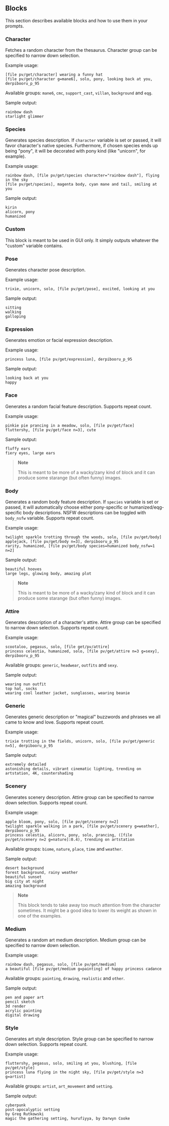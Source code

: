 ## Blocks
This section describes available blocks and how to use them in your prompts.

### Character
Fetches a random character from the thesaurus. Character group can be specified to narrow down selection.

Example usage:
```
[file pv/get/character] wearing a funny hat
[file pv/get/character g=mane6], solo, pony, looking back at you, derpibooru_p_95
```

Available groups: `mane6`, `cmc`, `support_cast`, `villan`, `background` and `eqg`.

Sample output:
```
rainbow dash
starlight glimmer
```

### Species
Generates species description. If `character` variable is set or passed, it will favor character's native species. Furthermore, if chosen species ends up being "pony", it will be decorated with pony kind (like "unicorn", for example).

Example usage:
```
rainbow dash, [file pv/get/species character="rainbow dash"], flying in the sky
[file pv/get/species], magenta body, cyan mane and tail, smiling at you
```

Sample output:
```
kirin
alicorn, pony
humanized
```

### Custom
This block is meant to be used in GUI only. It simply outputs whatever the "custom" variable contains.

### Pose
Generates character pose description.

Example usage:
```
trixie, unicorn, solo, [file pv/get/pose], excited, looking at you
```

Sample output:
```
sitting
walking
galloping
```

### Expression
Generates emotion or facial expression description.

Example usage:
```
princess luna, [file pv/get/expression], derpibooru_p_95
```

Sample output:
```
looking back at you
happy
```

### Face
Generates a random facial feature description. Supports repeat count.

Example usage:
```
pinkie pie prancing in a meadow, solo, [file pv/get/face]
fluttershy, [file pv/get/face n=3], cute
```

Sample output:
```
fluffy ears
fiery eyes, large ears
```
> **Note**
>
> This is meant to be more of a wacky/zany kind of block and it can produce some starange (but often funny) images.

### Body
Generates a random body feature description. If `species` variable is set or passed, it will automatically choose either pony-specific or humanized/eqg-specific body descriptions. NSFW descriptions can be toggled with `body_nsfw` variable. Supports repeat count.

Example usage:
```
twilight sparkle trotting through the woods, solo, [file pv/get/body]
applejack, [file pv/get/body n=3], derpibooru_p_95
rarity, humanized, [file pv/get/body species=humanized body_nsfw=1 n=2]
```

Sample output:
```
beautiful hooves
large legs, glowing body, amazing plot
```
> **Note**
>
> This is meant to be more of a wacky/zany kind of block and it can produce some starange (but often funny) images.

### Attire
Generates description of a character's attire. Attire group can be specified to narrow down selection. Supports repeat count.

Example usage:
```
scootaloo, pegasus, solo, [file get/pv/attire]
princess celestia, humanized, solo, [file pv/get/attire n=3 g=sexy], derpibooru_p_95
```

Available groups: `generic`, `headwear`, `outfits` and `sexy`.

Sample output:
```
wearing nun outfit
top hat, socks
wearing cool leather jacket, sunglasses, wearing beanie
```

### Generic
Generates generic description or "magical" buzzwords and phrases we all came to know and love. Supports repeat count.

Example usage:
```
trixie trotting in the fields, unicorn, solo, [file pv/get/generic n=5], derpibooru_p_95
```

Sample output:
```
extremely detailed
astonishing details, vibrant cinematic lighting, trending on artstation, 4K, countershading
```

### Scenery
Generates scenery description. Attire group can be specified to narrow down selection. Supports repeat count.

Example usage:
```
apple bloom, pony, solo, [file pv/get/scenery n=2]
twilight sparkle walking in a park, [file pv/get/scenery g=weather], derpibooru_p_95
princess celestia, alicorn, pony, solo, prancing, ([file pv/get/scenery n=2 g=nature]:0.4), trending on artstation
```

Available groups: `biome`, `nature`, `place`, `time` and `weather`.

Sample output:
```
desert background
forest background, rainy weather
beautiful sunset
big city at night
amazing background
```

> **Note**
>
> This block tends to take away too much attention from the character sometimes. It might be a good idea to lower its weight as shown in one of the examples.

### Medium
Generates a random art medium description. Medium group can be specified to narrow down selection.

Example usage:
```
rainbow dash, pegasus, solo, [file pv/get/medium]
a beautiful [file pv/get/medium g=painting] of happy princess cadance
```

Available groups: `painting`, `drawing`, `realistic` and `other`.

Sample output:
```
pen and paper art
pencil sketch
3d render
acrylic painting
digital drawing
```

### Style
Generates art style description. Style group can be specified to narrow down selection. Supports repeat count.

Example usage:
```
fluttershy, pegasus, solo, smiling at you, blushing, [file pv/get/style]
princess luna flying in the night sky, [file pv/get/style n=3 g=artist]
```

Available groups: `artist`, `art_movement` and `setting`.

Sample output:
```
cyberpunk
post-apocalyptic setting
by Greg Rutkowski
magic the gathering setting, hurufiyya, by Darwyn Cooke
```
